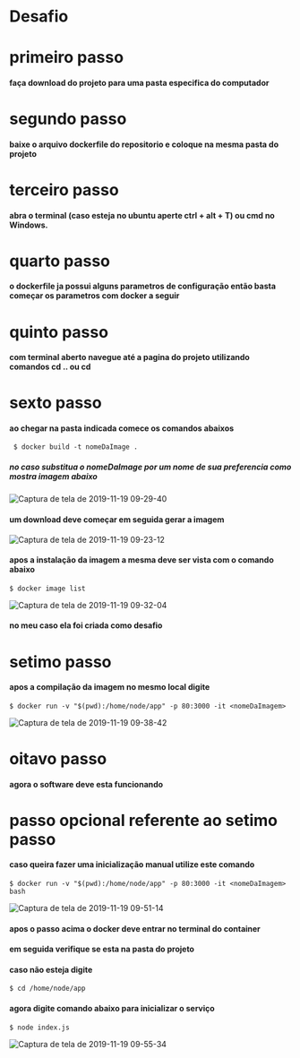# Desafio

#  primeiro passo 
####  faça download do projeto para uma pasta especifica do computador

#  segundo passo
#### baixe o arquivo dockerfile do repositorio e coloque na mesma pasta do projeto

# terceiro passo
####  abra o terminal (caso esteja no ubuntu aperte ctrl + alt + T) ou cmd no Windows.

# quarto passo
#### o dockerfile ja possui alguns parametros de configuração então basta começar os parametros com docker a seguir

# quinto passo 
#### com terminal aberto  navegue até a pagina do projeto utilizando comandos cd .. ou cd<pasta>

# sexto passo 
#### ao chegar na pasta indicada comece os comandos abaixos
```
 $ docker build -t nomeDaImage .
```
##### no caso substitua o nomeDaImage por um nome de sua preferencia como mostra imagem abaixo
![Captura de tela de 2019-11-19 09-29-40](https://user-images.githubusercontent.com/26203688/69146690-22587b00-0aaf-11ea-928a-d528d695c1d8.png)
#### um download deve começar em seguida gerar a imagem

![Captura de tela de 2019-11-19 09-23-12](https://user-images.githubusercontent.com/26203688/69146294-436c9c00-0aae-11ea-8970-117c0a289e3d.png)


#### apos a instalação da imagem a mesma deve ser vista com o comando abaixo
 ```
 $ docker image list
```
![Captura de tela de 2019-11-19 09-32-04](https://user-images.githubusercontent.com/26203688/69146980-bd515500-0aaf-11ea-98fd-c0975b8bea1c.png)

#### no meu caso ela foi criada como desafio

# setimo passo
#### apos a compilação da imagem no mesmo local digite 
```
$ docker run -v "$(pwd):/home/node/app" -p 80:3000 -it <nomeDaImagem> 
```
![Captura de tela de 2019-11-19 09-38-42](https://user-images.githubusercontent.com/26203688/69147295-65671e00-0ab0-11ea-9583-d0f0ddfdfc52.png)

# oitavo passo 

#### agora o software deve esta funcionando


# passo opcional referente ao setimo passo
#### caso queira fazer uma inicialização manual utilize este comando
```
$ docker run -v "$(pwd):/home/node/app" -p 80:3000 -it <nomeDaImagem> bash
```
![Captura de tela de 2019-11-19 09-51-14](https://user-images.githubusercontent.com/26203688/69148047-2a65ea00-0ab2-11ea-8018-602c9671cf6d.png)

#### apos o passo acima o docker deve entrar no terminal do container

#### em seguida verifique se esta na pasta do projeto
#### caso não esteja digite

```
$ cd /home/node/app
```
#### agora digite comando abaixo para inicializar o serviço

```
$ node index.js
```
![Captura de tela de 2019-11-19 09-55-34](https://user-images.githubusercontent.com/26203688/69148458-225a7a00-0ab3-11ea-95fc-06358b30d845.png)



